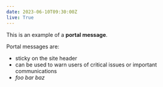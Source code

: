 ```yaml
---
date: 2023-06-10T09:30:00Z
live: True
---
```

 
This is an example of a **portal message**.<br>

Portal messages are:

- sticky on the site header
- can be used to warn users of critical issues or important communications
- _foo bar baz_
